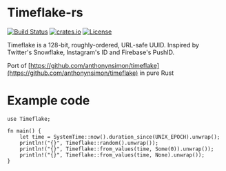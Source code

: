 <!--
SPDX-FileCopyrightText: 2022 perillamint

SPDX-License-Identifier: CC0-1.0
-->

# Timeflake-rs
[![Build Status](https://github.com/perillamint/timeflake-rs/workflows/CI/badge.svg)](https://github.com/perillamint/timeflake-rs/actions)
[![crates.io](https://img.shields.io/crates/v/timeflake-rs.svg)](https://crates.io/crates/timeflake-rs)
[![License](https://img.shields.io/github/license/perillamint/timeflake-rs)](https://github.com/perillamint/timeflake-rs/blob/master/LICENSES/MIT.txt)

Timeflake is a 128-bit, roughly-ordered, URL-safe UUID. Inspired by Twitter's Snowflake, Instagram's ID and Firebase's PushID.

Port of [https://github.com/anthonynsimon/timeflake](https://github.com/anthonynsimon/timeflake) in pure Rust

# Example code
```
use Timeflake;

fn main() {
    let time = SystemTime::now().duration_since(UNIX_EPOCH).unwrap();
    println!("{}", Timeflake::random().unwrap());
    println!("{}", Timeflake::from_values(time, Some(0)).unwrap());
    println!("{}", Timeflake::from_values(time, None).unwrap());
}
```
